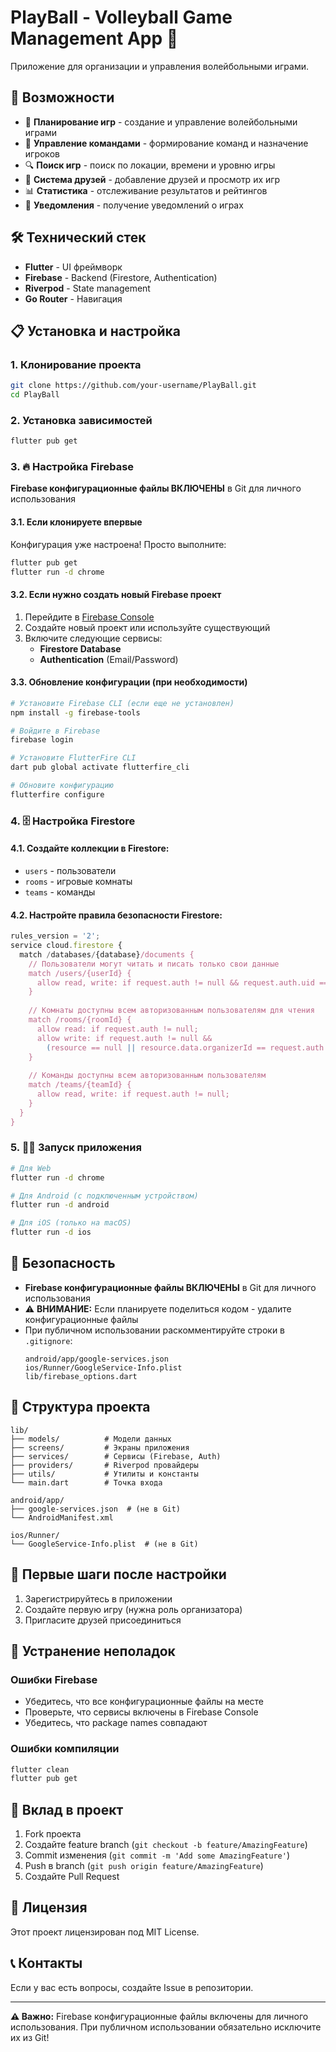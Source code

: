 # PlayBall - Volleyball Game Management App 🏐

Приложение для организации и управления волейбольными играми.

## 🚀 Возможности

- 📅 **Планирование игр** - создание и управление волейбольными играми
- 👥 **Управление командами** - формирование команд и назначение игроков
- 🔍 **Поиск игр** - поиск по локации, времени и уровню игры
- 👫 **Система друзей** - добавление друзей и просмотр их игр
- 📊 **Статистика** - отслеживание результатов и рейтингов
- 🔔 **Уведомления** - получение уведомлений о играх

## 🛠 Технический стек

- **Flutter** - UI фреймворк
- **Firebase** - Backend (Firestore, Authentication)
- **Riverpod** - State management
- **Go Router** - Навигация

## 📋 Установка и настройка

### 1. Клонирование проекта
```bash
git clone https://github.com/your-username/PlayBall.git
cd PlayBall
```

### 2. Установка зависимостей
```bash
flutter pub get
```

### 3. 🔥 Настройка Firebase

**Firebase конфигурационные файлы ВКЛЮЧЕНЫ** в Git для личного использования

#### 3.1. Если клонируете впервые
Конфигурация уже настроена! Просто выполните:
```bash
flutter pub get
flutter run -d chrome
```

#### 3.2. Если нужно создать новый Firebase проект
1. Перейдите в [Firebase Console](https://console.firebase.google.com/)
2. Создайте новый проект или используйте существующий
3. Включите следующие сервисы:
   - **Firestore Database**
   - **Authentication** (Email/Password)

#### 3.3. Обновление конфигурации (при необходимости)
```bash
# Установите Firebase CLI (если еще не установлен)
npm install -g firebase-tools

# Войдите в Firebase
firebase login

# Установите FlutterFire CLI
dart pub global activate flutterfire_cli

# Обновите конфигурацию
flutterfire configure
```

### 4. 🗄 Настройка Firestore

#### 4.1. Создайте коллекции в Firestore:
- `users` - пользователи
- `rooms` - игровые комнаты  
- `teams` - команды

#### 4.2. Настройте правила безопасности Firestore:
```javascript
rules_version = '2';
service cloud.firestore {
  match /databases/{database}/documents {
    // Пользователи могут читать и писать только свои данные
    match /users/{userId} {
      allow read, write: if request.auth != null && request.auth.uid == userId;
    }
    
    // Комнаты доступны всем авторизованным пользователям для чтения
    match /rooms/{roomId} {
      allow read: if request.auth != null;
      allow write: if request.auth != null && 
        (resource == null || resource.data.organizerId == request.auth.uid);
    }
    
    // Команды доступны всем авторизованным пользователям
    match /teams/{teamId} {
      allow read, write: if request.auth != null;
    }
  }
}
```

### 5. 🏃‍♂️ Запуск приложения

```bash
# Для Web
flutter run -d chrome

# Для Android (с подключенным устройством)
flutter run -d android

# Для iOS (только на macOS)
flutter run -d ios
```

## 🔐 Безопасность

- **Firebase конфигурационные файлы ВКЛЮЧЕНЫ** в Git для личного использования
- ⚠️ **ВНИМАНИЕ:** Если планируете поделиться кодом - удалите конфигурационные файлы
- При публичном использовании раскомментируйте строки в `.gitignore`:
  ```
  android/app/google-services.json
  ios/Runner/GoogleService-Info.plist
  lib/firebase_options.dart
  ```

## 📁 Структура проекта

```
lib/
├── models/          # Модели данных
├── screens/         # Экраны приложения
├── services/        # Сервисы (Firebase, Auth)
├── providers/       # Riverpod провайдеры
├── utils/           # Утилиты и константы
└── main.dart        # Точка входа

android/app/
├── google-services.json  # (не в Git)
└── AndroidManifest.xml

ios/Runner/
└── GoogleService-Info.plist  # (не в Git)
```

## 🎯 Первые шаги после настройки

1. Зарегистрируйтесь в приложении
2. Создайте первую игру (нужна роль организатора)
3. Пригласите друзей присоединиться

## 🐛 Устранение неполадок

### Ошибки Firebase
- Убедитесь, что все конфигурационные файлы на месте
- Проверьте, что сервисы включены в Firebase Console
- Убедитесь, что package names совпадают

### Ошибки компиляции
```bash
flutter clean
flutter pub get
```

## 🤝 Вклад в проект

1. Fork проекта
2. Создайте feature branch (`git checkout -b feature/AmazingFeature`)
3. Commit изменения (`git commit -m 'Add some AmazingFeature'`)
4. Push в branch (`git push origin feature/AmazingFeature`)
5. Создайте Pull Request

## 📄 Лицензия

Этот проект лицензирован под MIT License.

## 📞 Контакты

Если у вас есть вопросы, создайте Issue в репозитории.

---

**⚠️ Важно:** Firebase конфигурационные файлы включены для личного использования. При публичном использовании обязательно исключите их из Git! 